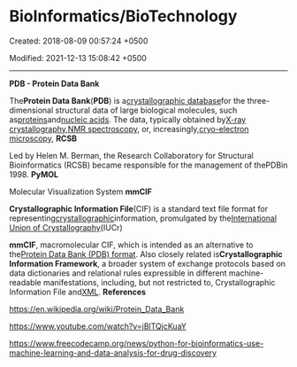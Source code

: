 # BioInformatics/BioTechnology

Created: 2018-08-09 00:57:24 +0500

Modified: 2021-12-13 15:08:42 +0500

---

**PDB - Protein Data Bank**

The**Protein Data Bank**(**PDB**) is a[crystallographic database](https://en.wikipedia.org/wiki/Crystallographic_database)for the three-dimensional structural data of large biological molecules, such as[proteins](https://en.wikipedia.org/wiki/Protein)and[nucleic acids](https://en.wikipedia.org/wiki/Nucleic_acid). The data, typically obtained by[X-ray crystallography](https://en.wikipedia.org/wiki/X-ray_crystallography),[NMR spectroscopy](https://en.wikipedia.org/wiki/Nuclear_magnetic_resonance_spectroscopy_of_proteins), or, increasingly,[cryo-electron microscopy](https://en.wikipedia.org/wiki/Cryo-electron_microscopy),
**RCSB**

Led by Helen M. Berman, the Research Collaboratory for Structural Bioinformatics (RCSB) became responsible for the management of thePDBin 1998.
**PyMOL**

Molecular Visualization System
**mmCIF**

**Crystallographic Information File**(CIF) is a standard text file format for representing[crystallographic](https://en.wikipedia.org/wiki/Crystallographic)information, promulgated by the[International Union of Crystallography](https://en.wikipedia.org/wiki/International_Union_of_Crystallography)(IUCr)

**mmCIF**, macromolecular CIF, which is intended as an alternative to the[Protein Data Bank (PDB) format](https://en.wikipedia.org/wiki/Protein_Data_Bank_(file_format)). Also closely related is**Crystallographic Information Framework**, a broader system of exchange protocols based on data dictionaries and relational rules expressible in different machine-readable manifestations, including, but not restricted to, Crystallographic Information File and[XML](https://en.wikipedia.org/wiki/XML).
**References**

<https://en.wikipedia.org/wiki/Protein_Data_Bank>

<https://www.youtube.com/watch?v=jBlTQjcKuaY>

<https://www.freecodecamp.org/news/python-for-bioinformatics-use-machine-learning-and-data-analysis-for-drug-discovery>
